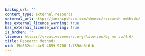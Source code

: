```yaml
---
backup_url: ''
content_type: external-resource
external_url: http://janchipchase.com/themes/research-methods/
has_external_licence_warning: true
has_external_license_warning: true
is_broken: ''
license: https://creativecommons.org/licenses/by-nc-sa/4.0/
title: Research Methods
uid: 19d552ed-c4c9-4859-9700-14789de3f61b
---
```

